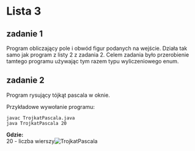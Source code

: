 # Lista 3
## zadanie 1
Program obliczający pole i obwód figur podanych na wejście. Działa tak samo jak program z listy 2 z zadania 2. Celem zadania było przerobienie tamtego programu używając tym razem
typu wyliczeniowego enum.
## zadanie 2
Program rysujący tójkąt pascala w oknie.  
  
Przykładowe wywołanie programu:
```
javac TrojkatPascala.java  
java TrojkatPascala 20
```
**Gdzie:**  
20 - liczba wierszy![TrojkatPascala](https://user-images.githubusercontent.com/101626995/167267987-c0ef3cfe-fbbd-4c7e-b873-8152e89a7e44.png)
